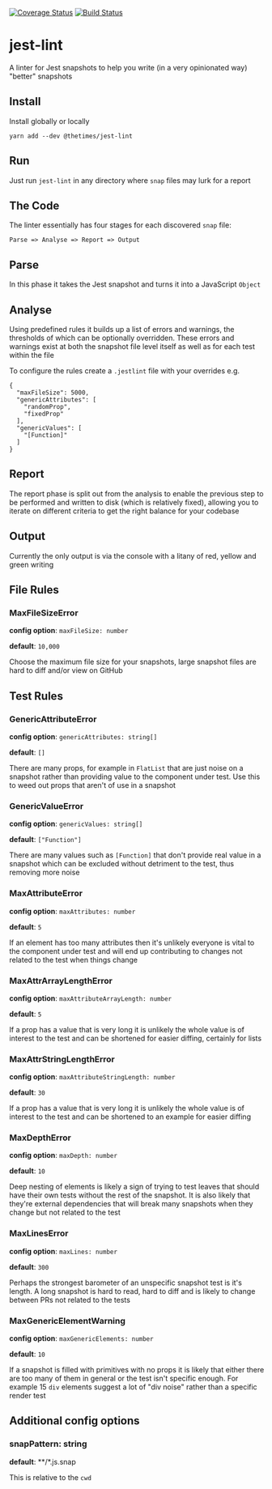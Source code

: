 [![Coverage Status](https://coveralls.io/repos/github/newsuk/jest-lint/badge.svg?branch=master)](https://coveralls.io/github/newsuk/jest-lint?branch=master)
[![Build Status](https://travis-ci.org/newsuk/jest-lint.svg?branch=master)](https://travis-ci.org/newsuk/jest-lint)

# jest-lint

A linter for Jest snapshots to help you write (in a very opinionated way) "better"
snapshots

## Install

Install globally or locally

```
yarn add --dev @thetimes/jest-lint
```

## Run

Just run `jest-lint` in any directory where `snap` files may lurk for a report

## The Code

The linter essentially has four stages for each discovered `snap` file:

```
Parse => Analyse => Report => Output
```

## Parse

In this phase it takes the Jest snapshot and turns it into a JavaScript `Object`

## Analyse

Using predefined rules it builds up a list of errors and warnings, the thresholds
of which can be optionally overridden. These errors and warnings exist at both
the snapshot file level itself as well as for each test within the file

To configure the rules create a `.jestlint` file with your overrides e.g.

```
{
  "maxFileSize": 5000,
  "genericAttributes": [
    "randomProp",
    "fixedProp"
  ],
  "genericValues": [
    "[Function]"
  ]
}
```

## Report

The report phase is split out from the analysis to enable the previous step to be
performed and written to disk (which is relatively fixed), allowing you to iterate on
different criteria to get the right balance for your codebase

## Output

Currently the only output is via the console with a litany of red, yellow and
green writing

## File Rules

### MaxFileSizeError

**config option**: `maxFileSize: number`

**default**: `10,000`

Choose the maximum file size for your snapshots, large snapshot files are hard
to diff and/or view on GitHub

## Test Rules

### GenericAttributeError

**config option**: `genericAttributes: string[]`

**default**: `[]`

There are many props, for example in `FlatList` that are just noise on a snapshot
rather than providing value to the component under test. Use this to weed out
props that aren't of use in a snapshot

### GenericValueError

**config option**: `genericValues: string[]`

**default**: `["Function"]`

There are many values such as `[Function]` that don't provide real value in a
snapshot which can be excluded without detriment to the test, thus removing
more noise

### MaxAttributeError

**config option**: `maxAttributes: number`

**default**: `5`

If an element has too many attributes then it's unlikely everyone is vital
to the component under test and will end up contributing to changes not related
to the test when things change

### MaxAttrArrayLengthError

**config option**: `maxAttributeArrayLength: number`

**default**: `5`

If a prop has a value that is very long it is unlikely the whole value is of
interest to the test and can be shortened for easier diffing, certainly for lists

### MaxAttrStringLengthError

**config option**: `maxAttributeStringLength: number`

**default**: `30`

If a prop has a value that is very long it is unlikely the whole value is of
interest to the test and can be shortened to an example for easier diffing

### MaxDepthError

**config option**: `maxDepth: number`

**default**: `10`

Deep nesting of elements is likely a sign of trying to test leaves that should
have their own tests without the rest of the snapshot. It is also likely that
they're external dependencies that will break many snapshots when they change
but not related to the test

### MaxLinesError

**config option**: `maxLines: number`

**default**: `300`

Perhaps the strongest barometer of an unspecific snapshot test is it's length.
A long snapshot is hard to read, hard to diff and is likely to change between
PRs not related to the tests

### MaxGenericElementWarning

**config option**: `maxGenericElements: number`

**default**: `10`

If a snapshot is filled with primitives with no props it is likely that either
there are too many of them in general or the test isn't specific enough. For
example 15 `div` elements suggest a lot of "div noise" rather than a specific
render test

## Additional config options

### snapPattern: string

**default**: \*\*/\*.js.snap

This is relative to the `cwd`
